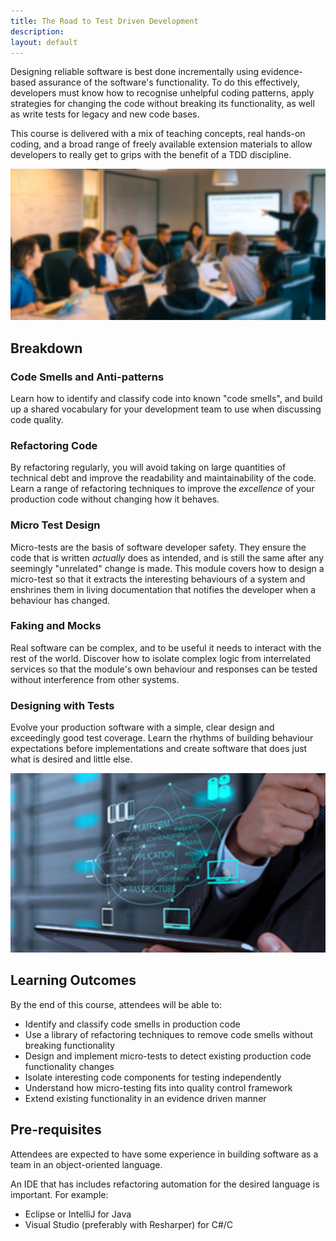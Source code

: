 ```yaml
---
title: The Road to Test Driven Development
description:
layout: default
---
```


Designing reliable software is best done incrementally using evidence-based assurance of the software's functionality. To do this effectively, developers must know how to recognise unhelpful coding patterns, apply strategies for changing the code without breaking its functionality, as well as write tests for legacy and new code bases.

This course is delivered with a mix of teaching concepts, real hands-on coding, and a broad range of freely available extension materials to allow developers to really get to grips with the benefit of a TDD discipline.

![Teaching](/images/teaching.png)

## Breakdown

### Code Smells and Anti-patterns

Learn how to identify and classify code into known "code smells", and build up a shared vocabulary for your development team to use when discussing code quality.

### Refactoring Code

By refactoring regularly, you will avoid taking on large quantities of technical debt and improve the readability and maintainability of the code.  Learn a range of refactoring techniques to improve the _excellence_ of your production code without changing how it behaves.

### Micro Test Design

Micro-tests are the basis of software developer safety.  They ensure the code that is written _actually_ does as intended, and is still the same after any seemingly "unrelated" change is made.  This module covers how to design a micro-test so that it extracts the interesting behaviours of a system and enshrines them in living documentation that notifies the developer when a behaviour has changed.

### Faking and Mocks

Real software can be complex, and to be useful it needs to interact with the rest of the world.  Discover how to isolate complex logic from interrelated services so that the module's own behaviour and responses can be tested without interference from other systems.

### Designing with Tests

Evolve your production software with a simple, clear design and exceedingly good test coverage.  Learn the rhythms of building behaviour expectations before implementations and create software that does just what is desired and little else.


![Excellent Software](images/master.png "Excellent software")

## Learning Outcomes

By the end of this course, attendees will be able to:

- Identify and classify code smells in production code
- Use a library of refactoring techniques to remove code smells without breaking functionality
- Design and implement micro-tests to detect existing production code functionality changes
- Isolate interesting code components for testing independently
- Understand how micro-testing fits into quality control framework
- Extend existing functionality in an evidence driven manner

## Pre-requisites

Attendees are expected to have some experience in building software as a team in an object-oriented language.

An IDE that has includes refactoring automation for the desired language is important.  For example:

- Eclipse or IntelliJ for Java
- Visual Studio (preferably with Resharper) for C#/C

